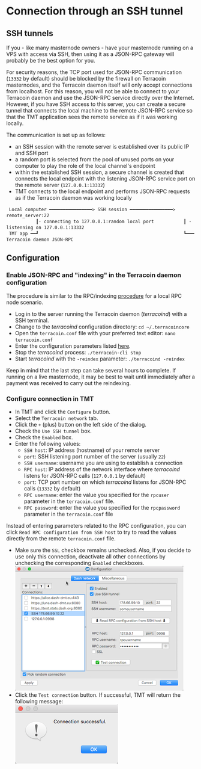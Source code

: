 # Connection through an SSH tunnel

## SSH tunnels

If you - like many masternode owners - have your masternode running on a VPS with access via SSH, then using it as a JSON-RPC gateway will probably be the best option for you.

For security reasons, the TCP port used for JSON-RPC communication (`13332` by default) should be blocked by the firewall on Terracoin masternodes, and the Terracoin daemon itself will only accept connections from localhost. For this reason, you will not be able to connect to your Terracoin daemon and use the JSON-RPC service directly over the Internet. However, if you have SSH access to this server, you can create a secure tunnel that connects the local machine to the remote JSON-RPC service so that the TMT application sees the remote service as if it was working locally.

The communication is set up as follows:
 * an SSH session with the remote server is established over its public IP and SSH port
 * a random port is selected from the pool of unused ports on your computer to play the role of the local channel's endpoint
 * within the established SSH session, a secure channel is created that connects the local endpoint with the listening JSON-RPC service port on the remote server (`127.0.0.1:13332`)
 * TMT connects to the local endpoint and performs JSON-RPC requests as if the Terracoin daemon was working locally

```
 Local computer ━━━━━━━━━━━━━━━━> SSH session ━━━━━━━━━━━━━━━━> remote_server:22
           ┃- connecting to 127.0.0.1:random local port           ┃ - listenning on 127.0.0.1:13332
 TMT app ━━┛                                                      ┗━━━ Terracoin daemon JSON-RPC
```

## Configuration

### Enable JSON-RPC and "indexing" in the Terracoin daemon configuration

The procedure is similar to the RPC/indexing [procedure](config-connection-direct.md#2-enable-json-rpc-and-indexing-in-the-terracoin-core) for a local RPC node scenario.
 * Log in to the server running the Terracoin daemon (*terracoind*) with a SSH terminal.
 * Change to the *terracoind* configuration directory: `cd ~/.terracoincore`
 * Open the `terracoin.conf` file with your preferred text editor: `nano terracoin.conf`
 * Enter the configuration parameters listed [here](config-connection-direct.md#set-the-required-parameters-in-the-terracoinconf-file).
 * Stop the *terracoind* process: `./terracoin-cli stop`
 * Start *terracoind* with the `-reindex` parameter: `./terracoind -reindex`

Keep in mind that the last step can take several hours to complete. If running on a live masternode, it may be best to wait until immediately after a payment was received to carry out the reindexing.

### Configure connection in TMT

 * In TMT and click the `Configure` button.
 * Select the `Terracoin network` tab.
 * Click the `+` (plus) button on the left side of the dialog.
 * Check the `Use SSH tunnel` box.
 * Check the `Enabled` box.
 * Enter the following values:
   * `SSH host`: IP address (hostname) of your remote server
   * `port`: SSH listening port number of the server (usually `22`)
   * `SSH username`: username you are using to establish a connection
   * `RPC host`: IP address of the network interface where *terracoind* listens for JSON-RPC calls (`127.0.0.1` by default)
   * `port`: TCP port number on which *terracoind* listens for JSON-RPC calls (`13332` by default)
   * `RPC username`: enter the value you specified for the `rpcuser` parameter in the `terracoin.conf` file.
   * `RPC password`: enter the value you specified for the `rpcpassword` parameter in the `terracoin.conf` file

Instead of entering parameters related to the RPC configuration, you can click `Read RPC configuration from SSH host` to try to read the values directly from the remote `terracoin.conf` file.
  * Make sure the `SSL` checkbox remains unchecked. Also, if you decide to use only this connection, deactivate all other connections by unchecking the corresponding `Enabled` checkboxes.  
    ![SSH configuration window](img/tmt-config-dlg-conn-ssh.png)
  * Click the `Test connection` button. If successful, TMT will return the following message:  
    ![Connection successful](img/tmt-conn-success.png)
